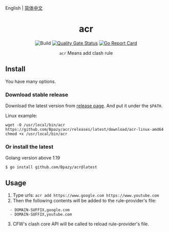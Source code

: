 English | [简体中文](./README-zh_CN.md)
<h1 align="center">acr</h1>

<div align="center">

![Build](https://github.com/Bpazy/acr/workflows/Build/badge.svg)
[![Quality Gate Status](https://sonarcloud.io/api/project_badges/measure?project=Bpazy_acr&metric=alert_status)](https://sonarcloud.io/dashboard?id=Bpazy_acr)
[![Go Report Card](https://goreportcard.com/badge/github.com/Bpazy/acr)](https://goreportcard.com/report/github.com/Bpazy/acr)

`acr` Means add clash rule
</div>

## Install
You have many options.

### Download stable release
Download the latest version from [release page](https://github.com/Bpazy/acr/releases). And put it under the `$PATH`.

Linux example:
```shell
wget -O /usr/local/bin/acr https://github.com/Bpazy/acr/releases/latest/download/acr-linux-amd64
chmod +x /usr/local/bin/acr
```

### Or install the latest
Golang version above 1.19
```shell
$ go install github.com/Bpazy/acr@latest
```

## Usage
1. Type urls: `acr add https://www.google.com https://www.youtube.com`
2. Then the following contents will be added to the rule-provider's file:
```
  - DOMAIN-SUFFIX,google.com
  - DOMAIN-SUFFIX,youtube.com
```
3. CFW's clash core API will be called to reload rule-provider's file.
